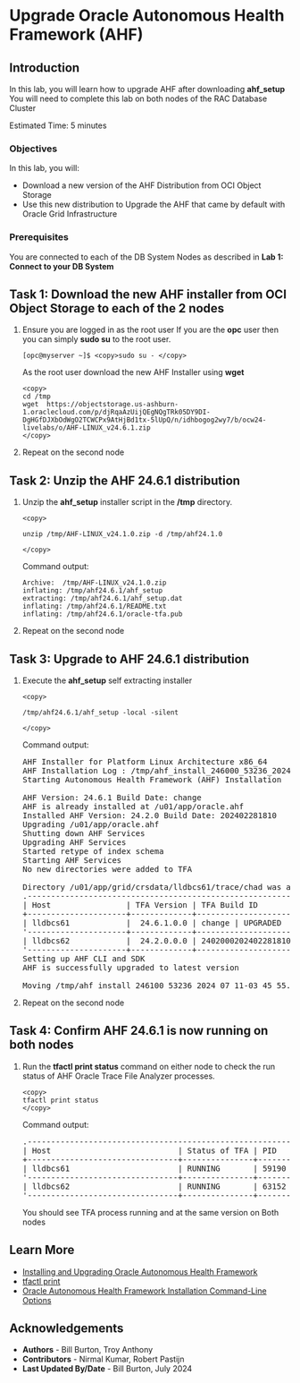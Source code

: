 # Upgrade Oracle Autonomous Health Framework (AHF)

## Introduction

In this lab, you will learn how to upgrade AHF after downloading **ahf_setup**  
You will need to complete this lab on both nodes of the RAC Database Cluster  

Estimated Time: 5 minutes

### Objectives

In this lab, you will:
* Download a new version of the AHF Distribution from OCI Object Storage
* Use this new distribution to Upgrade the AHF that came by default with Oracle Grid Infrastructure

### Prerequisites
You are connected to each of the DB System Nodes as described in **Lab 1: Connect to your DB System**

## Task 1: Download the new AHF installer from OCI Object Storage to each of the 2 nodes
1.	Ensure you are logged in as the root user
	If you are the **opc** user then you can simply **sudo su** to the root user.

	```
	[opc@myserver ~]$ <copy>sudo su - </copy>
	```

	As the root user download the new AHF Installer using **wget**

	```
	<copy>
	cd /tmp
	wget  https://objectstorage.us-ashburn-1.oraclecloud.com/p/djRqaAzUijQEgNQgTRk05DY9DI-DgHGfDJXbOdWgO2TCWCPx9AtHjBd1tx-5lUpQ/n/idhbogog2wy7/b/ocw24-livelabs/o/AHF-LINUX_v24.6.1.zip
	</copy>
	```
2.	Repeat on the second node


## Task 2: Unzip the AHF 24.6.1 distribution


1. Unzip the **ahf\_setup** installer script in the **/tmp** directory.

	```
	<copy>

	unzip /tmp/AHF-LINUX_v24.1.0.zip -d /tmp/ahf24.1.0

	</copy>
	```
	Command output:

	```
	Archive:  /tmp/AHF-LINUX_v24.1.0.zip
	inflating: /tmp/ahf24.6.1/ahf_setup  
	extracting: /tmp/ahf24.6.1/ahf_setup.dat  
	inflating: /tmp/ahf24.6.1/README.txt  
	inflating: /tmp/ahf24.6.1/oracle-tfa.pub
	```
2. Repeat on the second node

## Task 3: Upgrade to AHF 24.6.1 distribution

1.	Execute the **ahf_setup** self extracting installer

	```
	<copy>

	/tmp/ahf24.6.1/ahf_setup -local -silent

	</copy>
	```

	Command output:

	<pre>
	AHF Installer for Platform Linux Architecture x86_64
	AHF Installation Log : /tmp/ahf_install_246000_53236_2024_07_11-03_45_55.log
	Starting Autonomous Health Framework (AHF) Installation

	AHF Version: 24.6.1 Build Date: change
	AHF is already installed at /u01/app/oracle.ahf
	Installed AHF Version: 24.2.0 Build Date: 202402281810
	Upgrading /u01/app/oracle.ahf
	Shutting down AHF Services
	Upgrading AHF Services
	Started retype of index schema
	Starting AHF Services
	No new directories were added to TFA

	Directory /u01/app/grid/crsdata/lldbcs61/trace/chad was already added to TFA Directories.
	.----------------------------------------------------------------------------.
	| Host                | TFA Version | TFA Build ID          | Upgrade Status |
	+---------------------+-------------+-----------------------+----------------+
	| lldbcs61            |  24.6.1.0.0 | change | UPGRADED       |
	'---------------------+-------------+-----------------------+----------------'
	| lldbcs62            |  24.2.0.0.0 | 240200020240228181054 | Not Upgraded   |
	'---------------------+-------------+-----------------------+----------------'
	Setting up AHF CLI and SDK
	AHF is successfully upgraded to latest version

	Moving /tmp/ahf_install_246100_53236_2024_07_11-03_45_55.log to /u01/app/oracle.ahf/data/lldbcs61/diag/ahf
	</pre>

7.	Repeat on the second node


## Task 4: Confirm AHF 24.6.1 is now running on both nodes 

1. 	Run the **tfactl print status** command on either node to check the run status of AHF Oracle Trace File Analyzer processes.

	```
	<copy>
	tfactl print status
	</copy>
	```
	Command output:
	<pre>
	.-----------------------------------------------------------------------------------------------------------------------.
	| Host                           | Status of TFA | PID   | Port | Version    | Build ID              | Inventory Status |
	+--------------------------------+---------------+-------+------+------------+-----------------------+------------------+
	| lldbcs61                       | RUNNING       | 59190 | 5000 | 24.6.1.0.0 | change | COMPLETE         |
	'--------------------------------+---------------+-------+------+------------+-----------------------+------------------'
	| lldbcs62                       | RUNNING       | 63152 | 5000 | 24.6.1.0.0 | change | COMPLETE         |
	'--------------------------------+---------------+-------+------+------------+-----------------------+------------------'
	</pre>

	You should see TFA process running and at the same version on Both nodes  

## Learn More

* [Installing and Upgrading Oracle Autonomous Health Framework](https://docs.oracle.com/en/engineered-systems/health-diagnostics/autonomous-health-framework/ahfug/install-upgrade-ahf.html#GUID-663F0836-A2A2-4EFB-B19E-EABF303739A9)
* [tfactl print](https://docs.oracle.com/en/engineered-systems/health-diagnostics/autonomous-health-framework/ahfug/tfactl-print.html#GUID-D590CA18-27A9-4FE7-A921-A10587DD5C20)
* [Oracle Autonomous Health Framework Installation Command-Line Options](https://docs.oracle.com/en/engineered-systems/health-diagnostics/autonomous-health-framework/ahfug/install-ahf.html#GUID-F57C15E1-B82A-42A1-B064-B6C86639799F)

## Acknowledgements
* **Authors** - Bill Burton, Troy Anthony
* **Contributors** - Nirmal Kumar, Robert Pastijn
* **Last Updated By/Date** - Bill Burton, July 2024
